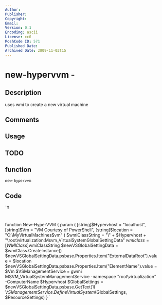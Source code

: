 ```yaml
---
Author: 
Publisher: 
Copyright: 
Email: 
Version: 0.1
Encoding: ascii
License: cc0
PoshCode ID: 571
Published Date: 
Archived Date: 2009-11-03t15
---
```


# new-hypervvm - 

## Description

uses wmi to create a new virtual machine

## Comments



## Usage



## TODO



## function

`new-hypervvm`

## Code

`#
 #
 function New-HyperVVM {
 	param	(
 			[string]$Hypervhost = "localhost",
 			[string]$Vm = "VM Courtesy of PowerShell",
 			[string]$location = "C:\MyVirtualMachines\$vm"
 			)
 	$wmiClassString = "\\" + $Hypervhost + "\root\virtualization:Msvm_VirtualSystemGlobalSettingData"
 	$wmiclass = [WMIClass]$wmiClassString
 	$newVSGlobalSettingData = $wmiClass.CreateInstance()
 	$newVSGlobalSettingData.psbase.Properties.Item("ExternalDataRoot").value = $location
 	$newVSGlobalSettingData.psbase.Properties.Item("ElementName").value = $Vm
 	$VSManagementService = gwmi MSVM_VirtualSystemManagementService -namespace "root\virtualization" -ComputerName $Hypervhost
 	$GlobalSettings  = $newVSGlobalSettingData.psbase.GetText(1)
 	$VSManagementService.DefineVirtualSystem($GlobalSettings, $ResourceSettings)
 }
`

